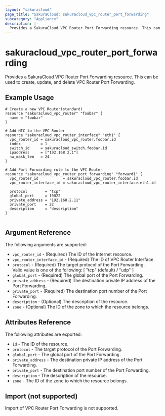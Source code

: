 ```yaml
---
layout: "sakuracloud"
page_title: "SakuraCloud: sakuracloud_vpc_router_port_forwarding"
subcategory: "Appliance"
description: |-
  Provides a SakuraCloud VPC Router Port Forwarding resource. This can be used to create, update, and delete VPC Router Port Forwarding.
---
```


# sakuracloud\_vpc\_router\_port_forwarding

Provides a SakuraCloud VPC Router Port Forwarding resource. This can be used to create, update, and delete VPC Router Port Forwarding.

## Example Usage

```hcl
# Create a new VPC Router(standard)
resource "sakuracloud_vpc_router" "foobar" {
  name = "foobar"
}

# Add NIC to the VPC Router
resource "sakuracloud_vpc_router_interface" "eth1" {
  vpc_router_id = sakuracloud_vpc_router.foobar.id
  index         = 1
  switch_id     = sakuracloud_switch.foobar.id
  ipaddress     = ["192.168.2.1"]
  nw_mask_len   = 24
}

# Add Port Forwarding rule to the VPC Router
resource "sakuracloud_vpc_router_port_forwarding" "forward1" {
  vpc_router_id           = sakuracloud_vpc_router.foobar.id
  vpc_router_interface_id = sakuracloud_vpc_router_interface.eth1.id

  protocol        = "tcp"
  global_port     = 10022
  private_address = "192.168.2.11"
  private_port    = 22
  description     = "description"
}


```

## Argument Reference

The following arguments are supported:

* `vpc_router_id` - (Required) The ID of the Internet resource.
* `vpc_router_interface_id` - (Required) The ID of VPC Router Interface.
* `protocol` - (Required) The target protocol of the Port Forwarding.  
Valid value is one of the following: [ "tcp" (default) / "udp" ]
* `global_port` - (Required) The global port of the Port Forwarding.
* `private_address` - (Required) The destination private IP address of the Port Forwarding.
* `private_port` - (Required) The destination port number of the Port Forwarding.
* `description` - (Optional) The description of the resource.
* `zone` - (Optional) The ID of the zone to which the resource belongs.

## Attributes Reference

The following attributes are exported:

* `id` - The ID of the resource.
* `protocol` - The target protocol of the Port Forwarding.  
* `global_port` - The global port of the Port Forwarding.
* `private_address` - The destination private IP address of the Port Forwarding.
* `private_port` - The destination port number of the Port Forwarding.
* `description` - The description of the resource.
* `zone` - The ID of the zone to which the resource belongs.

## Import (not supported)

Import of VPC Router Port Forwarding is not supported.
